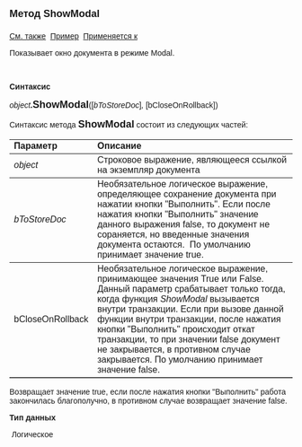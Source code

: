 ﻿<html>
<head>
<title>Документ\Show</title>
</head>

<body>

<p><font face="Arial"><font size="4"><strong>Метод ShowModal<br>
<br>
</font></strong><font face="Arial"><a href="../Asdoc.html">См. также</a>&nbsp;
<u>Пример</u>&nbsp; <a href="../Asdoc.html">Применяется к</a></font></p>

<p class="label"><font face="Arial">Показывает окно документа в 
    режиме Modal.</font></p>

<p class="label">&nbsp;</p>

<p class="label"><font face="Arial"><b>Синтаксис</b></font></p>

<p><font face="Arial"><em>object</em><strong>.<font size="4">ShowModal</font></strong>([<em>bToStoreDoc</em>]<em>,
</em>[bCloseOnRollback])</font></p>

<p><font face="Arial">Синтаксис метода <font size="4"><strong>ShowModal</strong></font>
состоит из следующих частей:</font></p>

<table border="1" cellPadding="5" cols="2" frame="below" rules="rows">
<TBODY>
  <tr vAlign="top">
    <td class="label" width="29%"><font face="Arial"><b>Параметр</b></font></td>
    <td class="label" width="71%"><font face="Arial"><strong>Описание</strong></font></td>
  </tr>
  <tr>
    <td width="29%"><font face="Arial"><em>object</em></font></td>
    <td width="71%">С<font face="Arial">троковое выражение, являющееся 
	ссылкой на экземпляр документа</font></td>
  </tr>
</TBODY>
  <tr>
    <td width="29%"><font face="Arial"><em>bToStoreDoc</em></font></td>
    <td width="71%">Н<font face="Arial">еобязательное логическое 
	выражение, определяющее сохранение документа при нажатии кнопки &quot;Выполнить&quot;. Если 
        после нажатия кнопки &quot;Выполнить&quot; значение данного выражения false, то документ не 
        сораняется, но введенные значения документа остаются.&nbsp; По 
	умолчанию принимает значение true.</font></td>
  </tr>
  <tr>
    <td width="29%"><font face="Arial">bCloseOnRollback</font></td>
    <td width="71%">Н<font face="Arial">еобязательное логическое выражение, принимающее 
        значения True или False.&nbsp; Данный параметр срабатывает только тогда, когда 
        функция <em>ShowModal</em> 
        вызывается внутри транзакции. Если при вызове данной функции внутри транзакции, после 
        нажатия кнопки &quot;Выполнить&quot; происходит откат транзакции, то при значении false документ не 
        закрывается, в противном случае закрывается. По умолчанию принимает 
        значение false.</font></td>
  </tr>
  </table>

<p class="label"><font face="Arial">Возвращает значение true, если после 
    нажатия кнопки &quot;Выполнить&quot; работа закончилась благополучно, в противном случае возвращает 
    значение false.</font></p>

<p class="label"><font face="Arial"><b>Тип данных</b></font></p>

<p style="font-family: Arial">&nbsp;Логическое</p>

<p><font face="Arial"><b><br>
</b></font></p>
</body>
</html>
